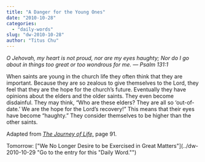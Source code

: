 ```yaml
---
title: "A Danger for the Young Ones"
date: "2010-10-28"
categories: 
  - "daily-words"
slug: "dw-2010-10-28"
author: "Titus Chu"
---
```


_O Jehovah, my heart is not proud, nor are my eyes haughty; Nor do I go about in things too great or too wondrous for me. — Psalm 131:1_

When saints are young in the church life they often think that they are important. Because they are so zealous to give themselves to the Lord, they feel that they are the hope for the church’s future. Eventually they have opinions about the elders and the older saints. They even become disdainful. They may think, “Who are these elders? They are all so ‘out-of-date.’ We are the hope for the Lord’s recovery!” This means that their eyes have become “haughty.” They consider themselves to be higher than the other saints.

Adapted from [_The Journey of Life,_](../book-journey/ "Go to the listing for this book.") page 91.

Tomorrow: ["We No Longer Desire to be Exercised in Great Matters"](../dw-2010-10-29 "Go to the entry for this "Daily Word."")
